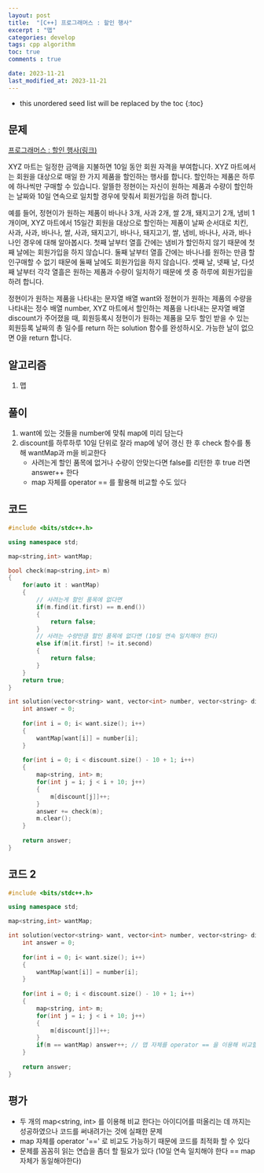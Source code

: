 ```yaml
---
layout: post
title:  "[C++] 프로그래머스 : 할인 행사"
excerpt : "맵"
categories: develop
tags: cpp algorithm
toc: true
comments : true

date: 2023-11-21
last_modified_at: 2023-11-21
---
```


* this unordered seed list will be replaced by the toc
{:toc}

## 문제 

[프로그래머스 : 할인 행사(링크)](https://school.programmers.co.kr/learn/courses/30/lessons/131127)

XYZ 마트는 일정한 금액을 지불하면 10일 동안 회원 자격을 부여합니다. XYZ 마트에서는 회원을 대상으로 매일 한 가지 제품을 할인하는 행사를 합니다. 할인하는 제품은 하루에 하나씩만 구매할 수 있습니다. 알뜰한 정현이는 자신이 원하는 제품과 수량이 할인하는 날짜와 10일 연속으로 일치할 경우에 맞춰서 회원가입을 하려 합니다.

예를 들어, 정현이가 원하는 제품이 바나나 3개, 사과 2개, 쌀 2개, 돼지고기 2개, 냄비 1개이며, XYZ 마트에서 15일간 회원을 대상으로 할인하는 제품이 날짜 순서대로 치킨, 사과, 사과, 바나나, 쌀, 사과, 돼지고기, 바나나, 돼지고기, 쌀, 냄비, 바나나, 사과, 바나나인 경우에 대해 알아봅시다. 첫째 날부터 열흘 간에는 냄비가 할인하지 않기 때문에 첫째 날에는 회원가입을 하지 않습니다. 둘째 날부터 열흘 간에는 바나나를 원하는 만큼 할인구매할 수 없기 때문에 둘째 날에도 회원가입을 하지 않습니다. 셋째 날, 넷째 날, 다섯째 날부터 각각 열흘은 원하는 제품과 수량이 일치하기 때문에 셋 중 하루에 회원가입을 하려 합니다.

정현이가 원하는 제품을 나타내는 문자열 배열 want와 정현이가 원하는 제품의 수량을 나타내는 정수 배열 number, XYZ 마트에서 할인하는 제품을 나타내는 문자열 배열 discount가 주어졌을 때, 회원등록시 정현이가 원하는 제품을 모두 할인 받을 수 있는 회원등록 날짜의 총 일수를 return 하는 solution 함수를 완성하시오. 가능한 날이 없으면 0을 return 합니다.

## 알고리즘
  1. 맵

## 풀이
  1. want에 있는 것들을 number에 맞춰 map에 미리 담는다
  2. discount를 하루하루 10일 단위로 잘라 map에 넣어 갱신 한 후 check 함수를 통해 wantMap과 m을 비교한다  
      * 사려는게 할인 품목에 없거나 수량이 안맞는다면 false를 리턴한 후 true 라면 answer++ 한다
	  * map 자체를 operator == 를 활용해 비교할 수도 있다 
  
## 코드  
```cpp
#include <bits/stdc++.h>

using namespace std;

map<string,int> wantMap;    

bool check(map<string,int> m)
{
    for(auto it : wantMap)
    {
        // 사려는게 할인 품목에 없다면
        if(m.find(it.first) == m.end())
        {
            return false;
        }
        // 사려는 수량만큼 할인 품목에 없다면 (10일 연속 일치해야 한다)
        else if(m[it.first] != it.second)
        {
            return false;
        }
    }
    return true;
}

int solution(vector<string> want, vector<int> number, vector<string> discount) {
    int answer = 0;
    
    for(int i = 0; i< want.size(); i++)
    {
        wantMap[want[i]] = number[i];
    }
    
    for(int i = 0; i < discount.size() - 10 + 1; i++)
    {
        map<string, int> m;
        for(int j = i; j < i + 10; j++)
        {
            m[discount[j]]++;
        }
        answer += check(m);
        m.clear();
    }
   
    return answer;
}
```

## 코드 2
```cpp
#include <bits/stdc++.h>

using namespace std;

map<string,int> wantMap;    

int solution(vector<string> want, vector<int> number, vector<string> discount) {
    int answer = 0;
    
    for(int i = 0; i< want.size(); i++)
    {
        wantMap[want[i]] = number[i];
    }
    
    for(int i = 0; i < discount.size() - 10 + 1; i++)
    {
        map<string, int> m;
        for(int j = i; j < i + 10; j++)
        {
            m[discount[j]]++;
        }
        if(m == wantMap) answer++; // 맵 자체를 operator == 을 이용해 비교할 수도 있다
    }
   
    return answer;
}
```

## 평가  
* 두 개의 map<string, int> 를 이용해 비교 한다는 아이디어를 떠올리는 데 까지는 성공하였으나 코드를 써내려가는 것에 실패한 문제
* map 자체를 operator '==' 로 비교도 가능하기 때문에 코드를 최적화 할 수 있다
* 문제를 꼼꼼히 읽는 연습을 좀더 할 필요가 있다 (10일 연속 일치해야 한다 == map 자체가 동일해야한다)